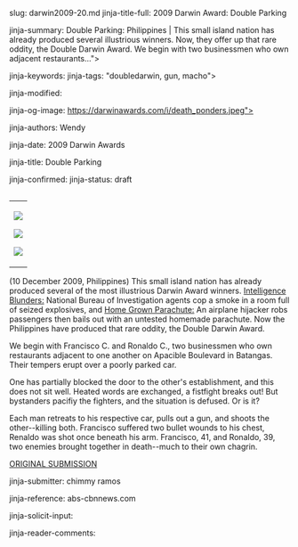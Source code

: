 slug: darwin2009-20.md
jinja-title-full: 2009 Darwin Award: Double Parking

jinja-summary: Double Parking: Philippines | This small island nation has already produced several illustrious winners. Now, they offer up that rare oddity, the Double Darwin Award.	 We begin with two businessmen who own adjacent restaurants...">

jinja-keywords:
jinja-tags: "doubledarwin, gun, macho">

jinja-modified:

jinja-og-image: https://darwinawards.com/i/death_ponders.jpeg">

jinja-authors: Wendy

jinja-date: 2009 Darwin Awards


jinja-title: Double Parking


jinja-confirmed:
jinja-status: draft
<TABLE border=0 align=right><TR><TD align=center>

<A href="/cgi/search.pl?keywords=category%3Ddoubledarwin&swishindex=stories.data&show_description=yes&maxdisplay=10&maxresults=50"><IMG src="/i/icon/twins.png" border=0></A>

<A href="/cgi/search.pl?keywords=category%3Dgun&swishindex=stories.data&show_description=yes&maxdisplay=10&maxresults=50"><IMG src="/i/icon/gun.png" border=0></A>

<A href="/cgi/search.pl?keywords=category%3Dmacho&swishindex=stories.data&show_description=yes&maxdisplay=10&maxresults=50"><IMG src="/i/icon/macho.jpg" border=0></A>

</TD></TR></TABLE>

(10 December 2009, Philippines) This small island nation has already
produced several of the most illustrious Darwin Award winners. <A
href="/darwin/darwin1999-34.html">Intelligence Blunders:</A> National
Bureau of Investigation agents cop a smoke in a room full of seized
explosives, and <A href="/darwin/darwin2000-19.html">Home Grown
Parachute:</A> An airplane hijacker robs passengers then bails out with an
untested homemade parachute. Now the Philippines have produced that rare
oddity, the Double Darwin Award.

We begin with Francisco C. and Ronaldo C., two businessmen who own restaurants adjacent to one another on Apacible Boulevard in Batangas. Their tempers erupt over a poorly parked car.

One has partially blocked the door to the other's establishment, and this does not sit well. Heated words are exchanged, a fistfight breaks out! But bystanders pacifiy the fighters, and the situation is defused. Or is it?

Each man retreats to his respective car, pulls out a gun, and shoots the other--killing both. Francisco suffered two bullet wounds to his chest, Renaldo was shot once beneath his arm. Francisco, 41, and Ronaldo, 39, two enemies brought together in death--much to their own chagrin.

<A href="http://darwinawards.com//slush/200912/pending20091212-184406.html">ORIGINAL SUBMISSION</A>

jinja-submitter: chimmy ramos

jinja-reference: abs-cbnnews.com

jinja-solicit-input:

jinja-reader-comments:



<!--#include file=nav_2009.html -->


